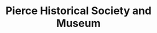 ---
layout: repo
title: "Pierce Historical Society and Museum"
id: 11583
permalink: repos/11583/
---